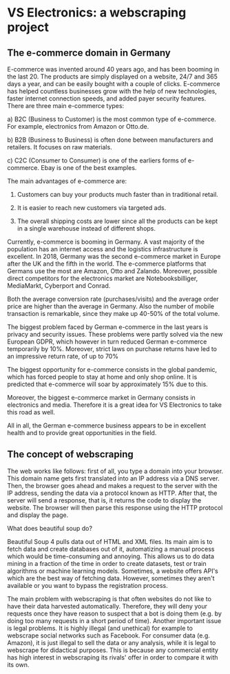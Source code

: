 # VS Electronics: a webscraping project

## The e-commerce domain in Germany

E-commerce was invented around 40 years ago, and has been booming in the last 20. The products are simply displayed on a website, 24/7 and 365 days a year, and can be easily bought with a couple of clicks. E-commerce has helped countless businesses grow with the help of new technologies, faster internet connection speeds, and added payer security features.
There are three main e-commerce types:

a) B2C (Business to Customer) is the most common type of e-commerce. For example, electronics from Amazon or Otto.de.

b) B2B (Business to Business) is often done between manufacturers and retailers. It focuses on raw materials.

c) C2C (Consumer to Consumer) is one of the earliers forms of e-commerce. Ebay is one of the best examples.

The main advantages of e-commerce are:

1) Customers can buy your products much faster than in traditional retail.

2) It is easier to reach new customers via targeted ads.

3) The overall shipping costs are lower since all the products can be kept in a single warehouse instead of different shops.

Currently, e-commerce is booming in Germany. A vast majority of the population has an internet access and the logistics infrastructure is excellent. In 2018, Germany was the second e-commerce market in Europe after the UK and the fifth in the world. The e-commerce platforms that Germans use the most are Amazon, Otto and Zalando. Moreover, possible direct competitors for the electronics market are Notebooksbilliger, MediaMarkt, Cyberport and Conrad.

Both the average conversion rate (purchases/visits) and the average order price are higher than the average in Germany. Also the number of mobile transaction is remarkable, since they make up 40-50% of the total volume. 

The biggest problem faced by German e-commerce in the last years is privacy and security issues. These problems were partly solved via the new European GDPR, which however in turn reduced German e-commerce temporarily by 10%. Moreover, strict laws on purchase returns have led to an impressive return rate, of up to 70% 

The biggest opportunity for e-commerce consists in the global pandemic, which has forced people to stay at home and only shop online. It is predicted that e-commerce will soar by approximately 15% due to this.

Moreover, the biggest e-commerce market in Germany consists in electronics and media. Therefore it is a great idea for VS Electronics to take this road as well.

All in all, the German e-commerce business appears to be in excellent health and to provide great opportunities in the field.

## The concept of webscraping

The web works like follows: first of all, you type a domain into your browser. This domain name gets first translated into an IP address via a DNS server. 
Then, the browser goes ahead and makes a request to the server with the IP address, sending the data via a protocol known as HTTP. 
After that, the server will send a response, that is, it returns the code to display the website. 
The browser will then parse this response using the HTTP protocol and display the page. 

What does beautiful soup do? 

Beautiful Soup 4 pulls data out of HTML and XML files. Its main aim is to fetch data and create databases out of it, automatizing a manual process which would be time-consuming and annoying. This allows us to do data mining in a fraction of the time in order to create datasets, test or train algorithms or machine learning models. Sometimes, a website offers API's which are the best way of fetching data. However, sometimes they aren't available or you want to bypass the registration process. 

The main problem with webscraping is that often websites do not like to have their data harvested automatically. Therefore, they will deny your requests once they have reason to suspect that a bot is doing them (e.g. by doing too many requests in a short period of time). Another important issue is legal problems. It is highly illegal (and unethical) for example to webscrape social networks such as Facebook. For consumer data (e.g. Amazon), it is just illegal to sell the data or any analysis, while it is legal to webscrape for didactical purposes. This is because any commercial entity has high interest in webscraping its rivals' offer in order to compare it with its own. 



